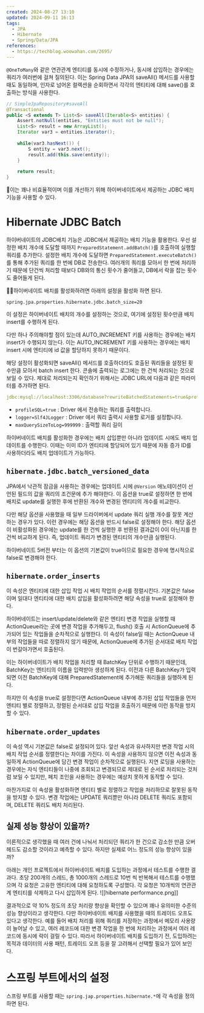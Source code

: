 ```yaml
---
created: 2024-08-27 13:10
updated: 2024-09-11 16:13
tags:
  - JPA
  - Hibernate
  - Spring/Data/JPA
references:
  - https://techblog.woowahan.com/2695/
---
```

`@OneToMany`와 같은 연관관계 엔티티를 동시에 수정하거나, 동시에 삽입하는 경우에는 쿼리가 여러번에 걸쳐 질의된다.
이는 Spring Data JPA의 saveAll() 메서드를 사용할 때도 동일하며, 인자로 넘어온 컬렉션을 순회하면서 각각의 엔티티에 대해 save()를 호출하는 방식을 사용한다.
```java
// SimpleJpaRepository#saveAll
@Transactional  
public <S extends T> List<S> saveAll(Iterable<S> entities) {  
    Assert.notNull(entities, "Entities must not be null");  
    List<S> result = new ArrayList();  
    Iterator var3 = entities.iterator();  
  
    while(var3.hasNext()) {  
        S entity = var3.next();  
        result.add(this.save(entity));  
    }  
  
    return result;  
}
```

이는 꽤나 비효율적이며 이를 개선하기 위해 하이버네이트에서 제공하는 JDBC 배치 기능을 사용할 수 있다.
# Hibernate JDBC Batch
하이버네이트의 JDBC배치 기능은 JDBC에서 제공하는 배치 기능을 활용한다.
우선 설정한 배치 개수에 도달할 때까지 `PreparedStatement.addBatch()`를 호출하여 실행할 쿼리를 추가한다. 설정한 배치 개수에 도달하면 `PreparedStatement.executeBatch()`를 통해 추가된 쿼리를 한 번에 DB로 전송한다.
여러개의 쿼리를 모아서 한 번에 처리하기 때문에 단건씩 처리할 때보다 DB와의 통신 횟수가 줄어들고, DB에서 락을 잡는 횟수도 줄어들게 된다.

하이버네이트 배치를 활성화하려면 아래의 설정을 활성화 하면 된다.
```properties
spring.jpa.properties.hibernate.jdbc.batch_size=20
```

이 설정은 하이버네이트 배치의 개수를 설정하는 것으로, 여기에 설정된 횟수만큼 배치 insert를 수행하게 된다. 

다만 하나 주의해야할 점이 있는데 AUTO_INCREMENT 키를 사용하는 경우에는 배치 insert가 수행되지 않는다. 이는 AUTO_INCREMENT 키를 사용하는 경우에는 배치 insert 시에 엔티티에 id 값을 할당하지 못하기 때문이다.

해당 설정이 활성화되면 saveAll() 메서드를 호출하더라도 호출된 쿼리들을 설정된 횟수만큼 모아서 batch insert 한다.
콘솔에 출력되는 로그에는 한 건씩 처리되는 것으로 보일 수 있다. 제대로 처리되는지 확인하기 위해서는 JDBC URL에 다음과 같은 파라미터를 추가하면 된다.
```yaml
jdbc:mysql://localhost:3306/database?rewriteBatchedStatements=true&profileSQL=true&logger=Slf4JLogger&maxQuerySizeToLog=999999
```

- `profileSQL=true` : Driver 에서 전송하는 쿼리를 출력합니다.
- `logger=Slf4JLogger` : Driver 에서 쿼리 출력시 사용할 로거를 설정합니다.
- `maxQuerySizeToLog=999999` : 출력할 쿼리 길이

하이버네이트 배치를 활성화한 경우에는 배치 삽입뿐만 아니라 업데이트 시에도 배치 업데이트를 수행한다.
이때는 이미 ID가 엔티티에 할당되어 있기 때문에 자동 증가 ID를 사용하더라도 배치 업데이트가 가능하다.
## `hibernate.jdbc.batch_versioned_data`
JPA에서 낙관적 잠금을 사용하는 경우에는 업데이트 시에 `@Version` 애노테이션이 선언된 필드의 값을 쿼리의 조건문에 추가 해야한다.
이 옵션을 true로 설정하면 한 번에 배치로 update를 실행한 후에 반환된 개수와 변경된 엔티티의 개수를 비교한다.

다만 해당 옵션을 사용했을 때 일부 드라이버에서 update 쿼리 실행 개수를 잘못 계산하는 경우가 있다. 이런 경우에는 해당 옵션을 반드시 false로 설정해야 한다.
해당 옵션이 비활성화된 경우에는 update를 한 건씩 실행한 후 반환된 결과값이 0이 아닌지를 한 건씩 비교하게 된다.
즉, 업데이트 쿼리가 변경된 엔티티의 개수만큼 실행된다.

하이버네이트 5버전 부터는 이 옵션의 기본값이 true이므로 필요한 경우에 명시적으로 false로 변경해야 한다.
## `hibernate.order_inserts`
이 속성은 엔티티에 대한 삽입 작업 시 배치 작업의 순서를 정렬시킨다. 기본값은 false이며 일대다 엔티티에 대한 배치 삽입을 활성화하려면 해당 속성을 true로 설정해야 한다.

하이버네이트는 insert/update/delete와 같은 엔티티 변경 작업을 실행할 때 ActionQueue라는 곳에 변경 작업을 추가해두고, flush() 호출 시 ActionQueue에 추가되어 있는 작업들을 순차적으로 실행한다.
이 속성이 false일 때는 ActionQueue 내부의 작업들을 따로 정렬하지 않기 때문에, ActionQueue에 추가된 순서대로 배치 작업이 번갈아가면서 호출된다.

이는 하이버네이트가 배치 작업을 처리할 때 BatchKey 단위로 수행하기 때문인데, BatchKey는 엔티티의 이름을 입력받아 생성하게 된다. 이전과 다른 BatchKey가 입력되면 이전 BatchKey에 대해 PreparedStatement에 추가해둔 쿼리들을 실행하게 된다.

하지만 이 속성을 true로 설정한다면 ActionQueue 내부에 추가된 삽입 작업들을 먼저 엔티티 별로 정렬하고, 정렬된 순서대로 삽입 작업을 호출하기 때문에 이런 동작을 방지할 수 있다.
## `hibernate.order_updates`
이 속성 역시 기본값은 false로 설정되어 있다. 앞선 속성과 유사하지만 변경 작업 시의 배치 작업 순서를 정렬한다는 차이를 가진다.
이 속성을 사용하지 않으면 이전 속성과 동일하게 ActionQueue에 담긴 변경 작업이 순차적으로 실행된다.
지연 로딩을 사용하는 경우에는 자식 엔티티들이 나중에 조회되고 변경되므로 제대로 된 순서로 처리되는 것처럼 보일 수 있지만, 페치 조인을 사용하는 경우에는 예상치 못하게 동작할 수 있다.

마찬가지로 이 속성을 활성화하면 엔티티 별로 정렬하고 작업을 처리하므로 잘못된 동작을 방지할 수 있다.
변경 작업에는 UPDATE 쿼리뿐만 아니라 DELETE 쿼리도 포함되며, DELETE 쿼리도 배치 처리된다.
## 실제 성능 향상이 있을까?
이론적으로 생각했을 때 여러 건에 나눠서 처리되던 쿼리가 한 건으로 감소한 만큼 오버헤드도 감소할 것이라고 예측할 수 있다.
하지만 실제로 어느 정도의 성능 향상이 있을까?

아래는 개인 프로젝트에서 하이버네이트 배치를 도입하는 과정에서 테스트를 수행한 결과다.
초당 200개의 스레드, 총 1000개의 스레드로 10번 씩 반복해서 테스트를 수행했으며 각 요청은 고유한 엔티티에 대해 요청하도록 구성했다. 각 요청은 10개씩의 연관관계 엔티티를 삭제하고 다시 삽입하게 된다.
![[hibernate performance.png]]

결과적으로 약 10% 정도의 초당 처리량 향상을 확인할 수 있으며 꽤나 유의미한 수준의 성능 향상이라고 생각한다.
다만 하이버네이트 배치를 사용했을 때의 트레이드 오프도 있다고 생각한다. 예를 들어 배치 처리를 위해 쿼리를 저장하는 과정에서 메모리 사용량이 늘어날 수 있고, 여러 레코드에 대한 변경 작업을 한 번에 처리하는 과정에서 여러 레코드에 동시에 락이 걸릴 수 있다.
따라서 하이버네이트 배치를 도입하기 전, 도입하려는 목적과 데이터의 사용 패턴, 트레이드 오프 등을 잘 고려해서 선택할 필요가 있어 보인다.
# 스프링 부트에서의 설정
스프링 부트를 사용할 때는 `spring.jap.properties.hibernate.*`에 각 속성을 정의하면 된다. 